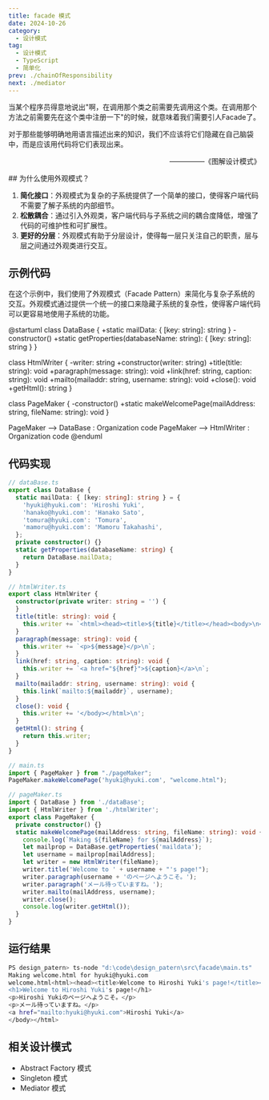 ```yaml
---
title: facade 模式
date: 2024-10-26
category:
  - 设计模式
tag:
  - 设计模式
  - TypeScript
  - 简单化
prev: ./chainOfResponsibility
next: ./mediator
---
```


当某个程序员得意地说出"啊，在调用那个类之前需要先调用这个类。在调用那个方法之前需要先在这个类中注册一下"的时候，就意味着我们需要引人Facade了。

对于那些能够明确地用语言描述出来的知识，我们不应该将它们隐藏在自己脑袋中，而是应该用代码将它们表现出来。
<p style="text-align: right;">—————《图解设计模式》</p>
<!-- more -->
## 为什么使用外观模式？

1. **简化接口**：外观模式为复杂的子系统提供了一个简单的接口，使得客户端代码不需要了解子系统的内部细节。
2. **松散耦合**：通过引入外观类，客户端代码与子系统之间的耦合度降低，增强了代码的可维护性和可扩展性。
3. **更好的分层**：外观模式有助于分层设计，使得每一层只关注自己的职责，层与层之间通过外观类进行交互。


## 示例代码

在这个示例中，我们使用了外观模式（Facade Pattern）来简化与复杂子系统的交互。外观模式通过提供一个统一的接口来隐藏子系统的复杂性，使得客户端代码可以更容易地使用子系统的功能。

@startuml
class DataBase {
  +static mailData: { [key: string]: string }
  -constructor()
  +static getProperties(databaseName: string): { [key: string]: string }
}

class HtmlWriter {
  -writer: string
  +constructor(writer: string)
  +title(title: string): void
  +paragraph(message: string): void
  +link(href: string, caption: string): void
  +mailto(mailaddr: string, username: string): void
  +close(): void
  +getHtml(): string
}

class PageMaker {
  -constructor()
  +static makeWelcomePage(mailAddress: string, fileName: string): void
}

PageMaker --> DataBase : Organization code
PageMaker --> HtmlWriter : Organization code
@enduml

## 代码实现

```ts
// dataBase.ts
export class DataBase {
  static mailData: { [key: string]: string } = {
    'hyuki@hyuki.com': 'Hiroshi Yuki',
    'hanako@hyuki.com': 'Hanako Sato',
    'tomura@hyuki.com': 'Tomura',
    'mamoru@hyuki.com': 'Mamoru Takahashi',
  };
  private constructor() {}
  static getProperties(databaseName: string) {
    return DataBase.mailData;
  }
}

// htmlWriter.ts
export class HtmlWriter {
  constructor(private writer: string = '') {
  }
  title(title: string): void {
    this.writer += `<html><head><title>${title}</title></head><body>\n<h1>${title}</h1>\n`;
  }
  paragraph(message: string): void {
    this.writer += `<p>${message}</p>\n`;
  }
  link(href: string, caption: string): void {
    this.writer += `<a href="${href}">${caption}</a>\n`;
  }
  mailto(mailaddr: string, username: string): void {
    this.link(`mailto:${mailaddr}`, username);
  }
  close(): void {
    this.writer += '</body></html>\n';
  }
  getHtml(): string {
    return this.writer;
  }
}

// main.ts
import { PageMaker } from "./pageMaker";
PageMaker.makeWelcomePage('hyuki@hyuki.com', "welcome.html");

// pageMaker.ts
import { DataBase } from './dataBase';
import { HtmlWriter } from './htmlWriter';
export class PageMaker {
  private constructor() {}
  static makeWelcomePage(mailAddress: string, fileName: string): void {
    console.log(`Making ${fileName} for ${mailAddress}`);
    let mailprop = DataBase.getProperties('maildata');
    let username = mailprop[mailAddress];
    let writer = new HtmlWriter(fileName);
    writer.title('Welcome to ' + username + "'s page!");
    writer.paragraph(username + 'のページへようこそ。');
    writer.paragraph('メール待っていますね。');
    writer.mailto(mailAddress, username);
    writer.close();
    console.log(writer.getHtml());
  }
}
```

## 运行结果
```sh
PS design_patern> ts-node "d:\code\design_patern\src\facade\main.ts"
Making welcome.html for hyuki@hyuki.com
welcome.html<html><head><title>Welcome to Hiroshi Yuki's page!</title></head><body>
<h1>Welcome to Hiroshi Yuki's page!</h1>
<p>Hiroshi Yukiのページへようこそ。</p>
<p>メール待っていますね。</p>
<a href="mailto:hyuki@hyuki.com">Hiroshi Yuki</a>
</body></html>
```

## 相关设计模式
+ Abstract Factory 模式
+ Singleton 模式
+ Mediator 模式
